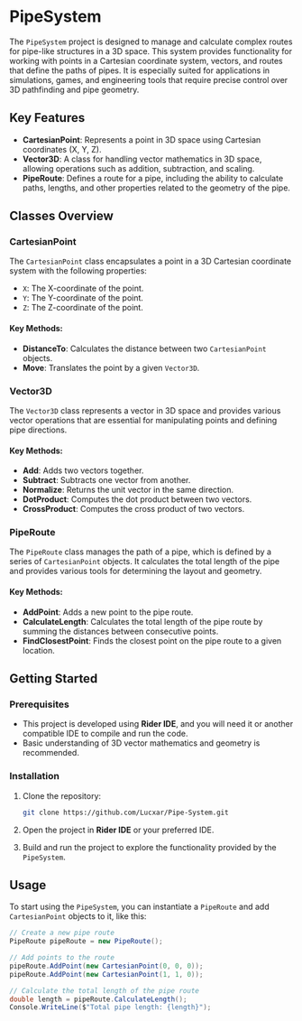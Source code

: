# PipeSystem

The `PipeSystem` project is designed to manage and calculate complex routes for pipe-like structures in a 3D space. This system provides functionality for working with points in a Cartesian coordinate system, vectors, and routes that define the paths of pipes. It is especially suited for applications in simulations, games, and engineering tools that require precise control over 3D pathfinding and pipe geometry.

## Key Features

- **CartesianPoint**: Represents a point in 3D space using Cartesian coordinates (X, Y, Z).
- **Vector3D**: A class for handling vector mathematics in 3D space, allowing operations such as addition, subtraction, and scaling.
- **PipeRoute**: Defines a route for a pipe, including the ability to calculate paths, lengths, and other properties related to the geometry of the pipe.

## Classes Overview

### CartesianPoint

The `CartesianPoint` class encapsulates a point in a 3D Cartesian coordinate system with the following properties:

- `X`: The X-coordinate of the point.
- `Y`: The Y-coordinate of the point.
- `Z`: The Z-coordinate of the point.

#### Key Methods:
- **DistanceTo**: Calculates the distance between two `CartesianPoint` objects.
- **Move**: Translates the point by a given `Vector3D`.

### Vector3D

The `Vector3D` class represents a vector in 3D space and provides various vector operations that are essential for manipulating points and defining pipe directions.

#### Key Methods:
- **Add**: Adds two vectors together.
- **Subtract**: Subtracts one vector from another.
- **Normalize**: Returns the unit vector in the same direction.
- **DotProduct**: Computes the dot product between two vectors.
- **CrossProduct**: Computes the cross product of two vectors.

### PipeRoute

The `PipeRoute` class manages the path of a pipe, which is defined by a series of `CartesianPoint` objects. It calculates the total length of the pipe and provides various tools for determining the layout and geometry.

#### Key Methods:
- **AddPoint**: Adds a new point to the pipe route.
- **CalculateLength**: Calculates the total length of the pipe route by summing the distances between consecutive points.
- **FindClosestPoint**: Finds the closest point on the pipe route to a given location.

## Getting Started

### Prerequisites

- This project is developed using **Rider IDE**, and you will need it or another compatible IDE to compile and run the code.
- Basic understanding of 3D vector mathematics and geometry is recommended.

### Installation

1. Clone the repository:

    ```bash
    git clone https://github.com/Lucxar/Pipe-System.git
    ```

2. Open the project in **Rider IDE** or your preferred IDE.

3. Build and run the project to explore the functionality provided by the `PipeSystem`.

## Usage

To start using the `PipeSystem`, you can instantiate a `PipeRoute` and add `CartesianPoint` objects to it, like this:

```csharp
// Create a new pipe route
PipeRoute pipeRoute = new PipeRoute();

// Add points to the route
pipeRoute.AddPoint(new CartesianPoint(0, 0, 0));
pipeRoute.AddPoint(new CartesianPoint(1, 1, 0));

// Calculate the total length of the pipe route
double length = pipeRoute.CalculateLength();
Console.WriteLine($"Total pipe length: {length}");
